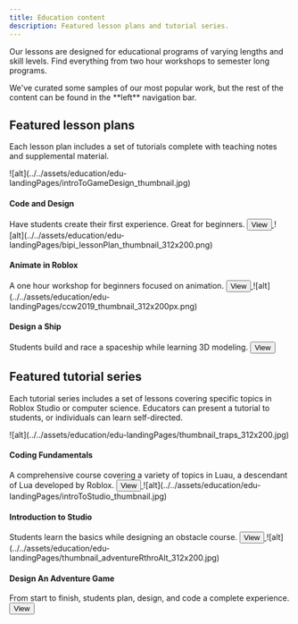 ```yaml
---
title: Education content
description: Featured lesson plans and tutorial series.
---
```


Our lessons are designed for educational programs of varying lengths and skill levels. Find everything from two hour workshops to semester long programs.

<Alert severity="info">
We've curated some samples of our most popular work, but the rest of the content can be found in the **left** navigation bar.
</Alert>

## Featured lesson plans

Each lesson plan includes a set of tutorials complete with teaching notes and supplemental material.

<Grid container spacing={4}>

<Grid item XSmall={4} XLarge={4}>
![alt](../../assets/education/edu-landingPages/introToGameDesign_thumbnail.jpg)
<h4>Code and Design</h4>
Have students create their first experience. Great for beginners.
<a href="../../education/lesson-plans/intro-to-game-and-coding.md">
<Button variant="text">View</Button>
</a>
</Grid>

<Grid item XSmall={4} XLarge={4}>
![alt](../../assets/education/edu-landingPages/bipi_lessonPlan_thumbnail_312x200.png)
<h4>Animate in Roblox</h4>
A one hour workshop for beginners focused on animation.
<a href="../../education/lesson-plans/animate-in-roblox-lesson.md">
<Button variant="text">View</Button>
</a>
</Grid>

<Grid item XSmall={4} XLarge={4}>
![alt](../../assets/education/edu-landingPages/ccw2019_thumbnail_312x200px.png)
<h4>Design a Ship</h4>
Students build and race a spaceship while learning 3D modeling.
<a href="../../education/lesson-plans/galactic-speedway-lesson.md">
<Button variant="text">View</Button>
</a>
</Grid>

</Grid>

## Featured tutorial series

Each tutorial series includes a set of lessons covering specific topics in Roblox Studio or computer science. Educators can present a tutorial to students, or individuals can learn self-directed.

<Grid container spacing={4}>

<Grid item XSmall={4} XLarge={4}>
![alt](../../assets/education/edu-landingPages/thumbnail_traps_312x200.jpg)
<h4>Coding Fundamentals </h4>
A comprehensive course covering a variety of topics in Luau, a descendant of Lua developed by Roblox.
<a href="../../tutorials/fundamentals/coding-1/coding-fundamentals.md">
<Button variant="text">View</Button>
</a>
</Grid>

<Grid item XSmall={4} XLarge={4}>
![alt](../../assets/education/edu-landingPages/introToStudio_thumbnail.jpg)
<h4>Introduction to Studio</h4>
Students learn the basics while designing an obstacle course.
<a href="../../tutorials/first-experience/index.md">
<Button variant="text">View</Button>
</a>
</Grid>

<Grid item XSmall={4} XLarge={4}>
![alt](../../assets/education/edu-landingPages/thumbnail_adventureRthroAlt_312x200.jpg)
<h4>Design An Adventure Game</h4>
From start to finish, students plan, design, and code a complete experience.
<a href="../../education/adventure-game-series/landing.md">
<Button variant="text">View</Button>
</a>
</Grid>

</Grid>
